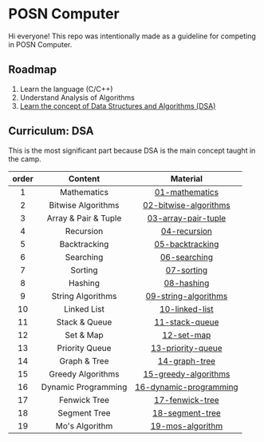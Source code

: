 # POSN Computer

Hi everyone! This repo was intentionally made as a guideline for competing in POSN Computer.

## Roadmap

1. Learn the language (C/C++)
2. Understand Analysis of Algorithms
3. [Learn the concept of Data Structures and Algorithms (DSA)](#curriculum-dsa)

## Curriculum: DSA

This is the most significant part because DSA is the main concept taught in the camp.

| order | Content | Material |
|:---:|:---:|:---:|
| 1 | Mathematics | [01-mathematics](materials/01-mathematics/) |
| 2 | Bitwise Algorithms | [02-bitwise-algorithms](materials/02-bitwise-algorithms/) |
| 3 | Array & Pair & Tuple | [03-array-pair-tuple](materials/03-array-pair-tuple/) |
| 4 | Recursion | [04-recursion](materials/04-recursion/) |
| 5 | Backtracking | [05-backtracking](materials/05-backtracking/) |
| 6 | Searching | [06-searching](materials/06-searching/) |
| 7 | Sorting | [07-sorting](materials/07-sorting/) |
| 8 | Hashing | [08-hashing](materials/08-hashing/) |
| 9 | String Algorithms | [09-string-algorithms](materials/09-string-algorithms/) |
| 10 | Linked List | [10-linked-list](materials/10-linked-list/) |
| 11 | Stack & Queue | [11-stack-queue](materials/11-stack-queue/) |
| 12 | Set & Map | [12-set-map](materials/12-set-map/) |
| 13 | Priority Queue | [13-priority-queue](materials/13-priority-queue/) |
| 14 | Graph & Tree | [14-graph-tree](materials/14-graph-tree/) |
| 15 | Greedy Algorithms | [15-greedy-algorithms](materials/15-greedy-algorithms/) |
| 16 | Dynamic Programming | [16-dynamic-programming](materials/16-dynamic-programming/) |
| 17 | Fenwick Tree | [17-fenwick-tree](materials/17-fenwick-tree/) |
| 18 | Segment Tree | [18-segment-tree](materials/18-segment-tree/) |
| 19 | Mo's Algorithm | [19-mos-algorithm](materials/19-mos-algorithm/) |